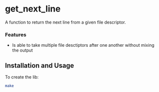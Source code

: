 # get_next_line
A function to return the next line from a given file descriptor.

### Features
- Is able to take multiple file desctiptors after one another without mixing the output

## Installation and Usage
To create the lib:
```sh
make
```
